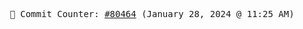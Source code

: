 <p align="center">
    <samp>
        📮 Commit Counter: <a href="https://github.com/Javascript-void0/Javascript-void0/commits/main">#80464</a> (January 28, 2024 @ 11:25 AM)
    </samp>
</p>